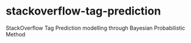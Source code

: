 stackoverflow-tag-prediction
============================

StackOverflow Tag Prediction modelling through Bayesian Probabilistic Method 
